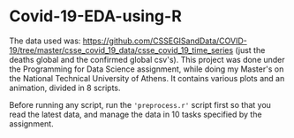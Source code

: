 # Covid-19-EDA-using-R
The data used was: https://github.com/CSSEGISandData/COVID-19/tree/master/csse_covid_19_data/csse_covid_19_time_series (just the deaths global and the confirmed global csv's).
This project was done under the Programming for Data Science assignment, while doing my Master's on the National Technical University of Athens.
It contains various plots and an animation, divided in 8 scripts.

Before running any script, run the ```'preprocess.r'``` script first so that you read the latest data, and manage the data in 10 tasks specified by the assignment.



